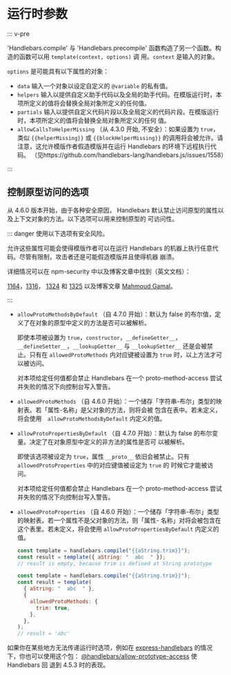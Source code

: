 # 运行时参数

::: v-pre

'Handlebars.compile' 与 'Handlebars.precompile' 函数构造了另一个函数。构造的函数可以用 `template(context, options)` 调
用。`context` 是输入的对象。

`options` 是可能具有以下属性的对象：

- `data` 输入一个对象以设定自定义的 `@variable` 的私有值。
- `helpers` 输入以提供自定义助手代码以及全局的助手代码。在模版运行时，本项所定义的值将会替换全局对象所定义的任何值。
- `partials` 输入以提供自定义代码片段以及全局定义的代码片段。在模版运行时，本项所定义的值将会替换全局对象所定义的任何
  值。
- `allowCallsToHelperMissing` （从 4.3.0 开始, 不安全）：如果设置为 `true`，类似 `{{helperMissing}}` 或
  `{{blockHelperMissing}}` 的调用将会被允许。请注意，这允许模版作者假造模版并在运行 Handlebars 的环境下远程执行代码。
  （见https://github.com/handlebars-lang/handlebars.js/issues/1558）

:::

## 控制原型访问的选项

从 4.6.0 版本开始，由于各种安全原因， Handlebars 默认禁止访问原型的属性以及上下文对象的方法。以下选项可以用来控制原型的
可访问性。

::: danger 使用以下选项有安全风险。

允许这些属性可能会使得模版作者可以在运行 Handlebars 的机器上执行任意代码。尽管有限制，攻击者还是可能假造模版并且使得机器
崩溃。

详细情况可以在 npm-security 中以及博客文章中找到（英文文档）：

[1164](https://www.npmjs.com/advisories/1164)，[1316](https://www.npmjs.com/advisories/1316)，
[1324](https://www.npmjs.com/advisories/1324) 和 [1325](https://www.npmjs.com/advisories/1325) 以及博客文章
[Mahmoud Gamal](http://mahmoudsec.blogspot.com/2019/04/handlebars-template-injection-and-rce.html)。

:::

- `allowProtoMethodsByDefault` （自 4.7.0 开始）：默认为 false 的布尔值，定义了在对象的原型中定义的方法是否可以被解析。

  即使本项被设置为 `true`，`constructor`，`__defineGetter__`，`__defineSetter__`，`__lookupGetter__` 与
  `__lookupSetter__` 还是会被禁止。只有在 `allowedProtoMethods` 内对应键被设置为 `true` 时，以上方法才可以被访问。

  对本项给定任何值都会禁止 Handlebars 在一个 proto-method-access 尝试并失败的情况下向控制台写入警告。

- `allowedProtoMethods` （自 4.6.0 开始）：一个储存「字符串-布尔」类型的映射表。若「属性-名称」是父对象的方法，则将会被
  包含在表中。若未定义，将会使用　`allowProtoMethodsByDefault` 内定义的值。

- `allowProtoPropertiesByDefault` （自 4.7.0 开始）：默认为 false 的布尔变量。决定了在对象原型中定义的非方法的属性是否可
  以被解析。

  即使该选项被设定为 `true`，属性 `__proto__` 依旧会被禁止。只有 `allowedProtoProperties` 中的对应键值被设定为 `true` 的
  时候它才能被访问。

  对本项给定任何值都会禁止 Handlebars 在一个 proto-method-access 尝试并失败的情况下向控制台写入警告。

- `allowedProtoProperties` （自 4.6.0 开始）：一个储存「字符串-布尔」类型的映射表。若一个属性不是父对象的方法，则「属性-
  名称」对将会被包含在这个表里。若未定义，将会使用 `allowProtoPropertiesByDefault` 内定义的值。

  ```js
  const template = handlebars.compile("{{aString.trim}}");
  const result = template({ aString: "  abc  " });
  // result is empty, because trim is defined at String prototype
  ```

  ```js
  const template = handlebars.compile("{{aString.trim}}");
  const result = template(
    { aString: "  abc  " },
    {
      allowedProtoMethods: {
        trim: true,
      },
    },
  );
  // result = 'abc'
  ```

如果你在某些地方无法传递运行时选项，例如在 [express-handlebars](https://www.npmjs.com/package/express-handlebars) 的情况
下，你也可以使用这个包：
[@handlebars/allow-prototype-access](https://www.npmjs.com/package/@handlebars/allow-prototype-access) 使 Handlebars 回
退到 4.5.3 时的表现。
